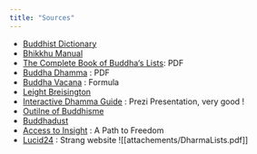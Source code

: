 ```yaml
---
title: "Sources"
---
```


- [Buddhist Dictionary](https://fractalcitta.github.io/Buddhist-Dictionary/dic_idx.html)
- [Bhikkhu Manual](https://bhikkhu-manual.github.io/quotations.html/)
- [The Complete Book of Buddha‘s Lists](https://www.thedhamma.com/buddhaslists.pdf): PDF
- [Buddha Dhamma](https://www.thailandfoundation.or.th/wp-content/uploads/2021/09/Buddhadhamma.pdf) : PDF
- [Buddha Vacana](https://www.buddha-vacana.org/formulae.html) : Formula
- [Leight Breisington](http://www.leighb.com/)
- [Interactive Dhamma Guide](https://prezi.com/view/RuyJOGbbzqBZqQtGx8nl/) : Prezi Presentation, very good !
- [Outilne of Buddhisme](https://en.wikipedia.org/wiki/Outline_of_Buddhism)
- [Buddhadust](http://buddhadust.net/)
- [Access to Insight](https://www.accesstoinsight.org/ptf/index.html) : A Path to Freedom
- [Lucid24](https://www.lucid24.org/sted/8aam/index.html) : Strang website
![[attachements/DharmaLists.pdf]]